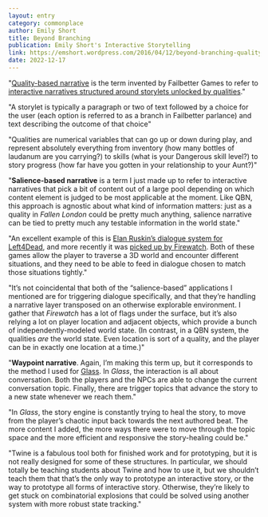 ```yaml
---
layout: entry
category: commonplace
author: Emily Short
title: Beyond Branching
publication: Emily Short's Interactive Storytelling
link: https://emshort.wordpress.com/2016/04/12/beyond-branching-quality-based-and-salience-based-narrative-structures/
date: 2022-12-17
---
```


"[Quality-based narrative](https://emshort.wordpress.com/category/quality-based-narrative/) is the term invented by Failbetter Games to refer to [interactive narratives structured around storylets unlocked by qualities](http://www.failbettergames.com/tag/narrative-engineering/)."

"A storylet is typically a paragraph or two of text followed by a choice for the user (each option is referred to as a branch in Failbetter parlance) and text describing the outcome of that choice"

"Qualities are numerical variables that can go up or down during play, and represent absolutely everything from inventory (how many bottles of laudanum are you carrying?) to skills (what is your Dangerous skill level?) to story progress (how far have you gotten in your relationship to your Aunt?)"

"**Salience-based narrative** is a term I just made up to refer to interactive narratives that pick a bit of content out of a large pool depending on which content element is judged to be most applicable at the moment. Like QBN, this approach is agnostic about what kind of information matters: just as a quality in *Fallen London* could be pretty much anything, salience narrative can be tied to pretty much any testable information in the world state."

"An excellent example of this is [Elan Ruskin’s dialogue system for Left4Dead](http://www.gdcvault.com/play/1015528/AI-driven-Dynamic-Dialog-through), and more recently it was [picked up by Firewatch](http://www.slate.com/articles/arts/gaming/2016/02/the_video_game_firewatch_and_its_origins_in_1980s_text_adventures.html). Both of these games allow the player to traverse a 3D world and encounter different situations, and they need to be able to feed in dialogue chosen to match those situations tightly."

"It’s not coincidental that both of the “salience-based” applications I mentioned are for triggering dialogue specifically, and that they’re handling a narrative layer transposed on an otherwise explorable environment. I gather that *Firewatch* has a lot of flags under the surface, but it’s also relying a lot on player location and adjacent objects, which provide a bunch of independently-modeled world state. (In contrast, in a QBN system, the qualities *are* the world state. Even location is sort of a quality, and the player can be in exactly one location at a time.)"

"**Waypoint narrative**. Again, I’m making this term up, but it corresponds to the method I used for [Glass](http://ifdb.tads.org/viewgame?id=29l04xfgii5roq63). In *Glass*, the interaction is all about conversation. Both the players and the NPCs are able to change the current conversation topic. Finally, there are trigger topics that advance the story to a new state whenever we reach them."

"In *Glass*, the story engine is constantly trying to heal the story, to move from the player’s chaotic input back towards the next authored beat. The more content I added, the more ways there were to move through the topic space and the more efficient and responsive the story-healing could be."

"Twine is a fabulous tool both for finished work and for prototyping, but it is not really designed for some of these structures. In particular, we should totally be teaching students about Twine and how to use it, but we shouldn’t teach them that that’s the only way to prototype an interactive story, or the way to prototype all forms of interactive story. Otherwise, they’re likely to get stuck on combinatorial explosions that could be solved using another system with more robust state tracking."

